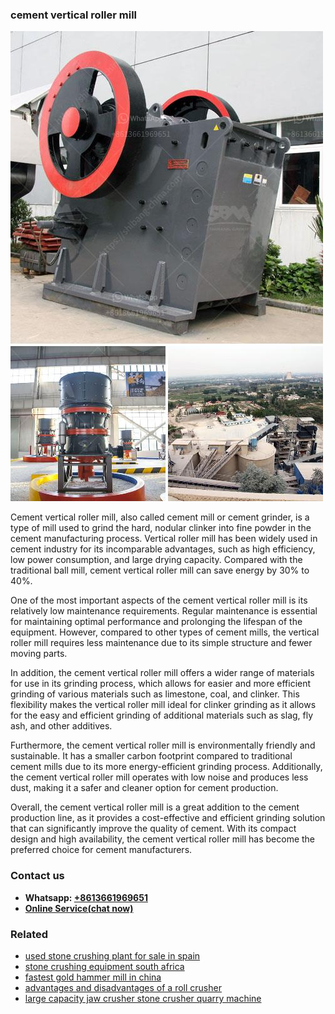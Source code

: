 <h3>cement vertical roller mill</h3><img src='1704951516.jpg' alt=''><p>Cement vertical roller mill, also called cement mill or cement grinder, is a type of mill used to grind the hard, nodular clinker into fine powder in the cement manufacturing process. Vertical roller mill has been widely used in cement industry for its incomparable advantages, such as high efficiency, low power consumption, and large drying capacity. Compared with the traditional ball mill, cement vertical roller mill can save energy by 30% to 40%.</p><p>One of the most important aspects of the cement vertical roller mill is its relatively low maintenance requirements. Regular maintenance is essential for maintaining optimal performance and prolonging the lifespan of the equipment. However, compared to other types of cement mills, the vertical roller mill requires less maintenance due to its simple structure and fewer moving parts.</p><p>In addition, the cement vertical roller mill offers a wider range of materials for use in its grinding process, which allows for easier and more efficient grinding of various materials such as limestone, coal, and clinker. This flexibility makes the vertical roller mill ideal for clinker grinding as it allows for the easy and efficient grinding of additional materials such as slag, fly ash, and other additives.</p><p>Furthermore, the cement vertical roller mill is environmentally friendly and sustainable. It has a smaller carbon footprint compared to traditional cement mills due to its more energy-efficient grinding process. Additionally, the cement vertical roller mill operates with low noise and produces less dust, making it a safer and cleaner option for cement production.</p><p>Overall, the cement vertical roller mill is a great addition to the cement production line, as it provides a cost-effective and efficient grinding solution that can significantly improve the quality of cement. With its compact design and high availability, the cement vertical roller mill has become the preferred choice for cement manufacturers.</p><h3>Contact us</h3><ul><li><strong>Whatsapp:&nbsp;<a href="https://wa.me/8613661969651">+8613661969651</a></strong></li><li><a href="https://swt.shibang-china.com/?git&amp;zhl&amp;cement vertical roller mill"><strong>Online Service(chat now)</strong></a></li></ul><h3>Related</h3><ul><li><a href='used stone crushing plant for sale in spain.md'>used stone crushing plant for sale in spain</a></li><li><a href='stone crushing equipment south africa.md'>stone crushing equipment south africa</a></li><li><a href='fastest gold hammer mill in china.md'>fastest gold hammer mill in china</a></li><li><a href='advantages and disadvantages of a roll crusher.md'>advantages and disadvantages of a roll crusher</a></li><li><a href='large capacity jaw crusher stone crusher quarry machine.md'>large capacity jaw crusher stone crusher quarry machine</a></li></ul>